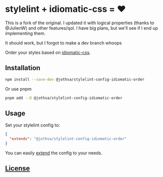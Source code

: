 # stylelint + idiomatic-css = ❤️

This is a fork of the original. I updated it with logical properties (thanks to @JulienW) and other features/qol. I have big plans, but we'll see if I end up implementing them.

It should work, but I forgot to make a dev branch whoops

Order your styles based on [idiomatic-css](https://github.com/necolas/idiomatic-css#declaration-order).

## Installation

```sh
npm install --save-dev @jothsa/stylelint-config-idiomatic-order
```

Or use pnpm

```sh
pnpm add --D @jothsa/stylelint-config-idiomatic-order
```

## Usage

Set your stylelint config to:

```json
{
  "extends": "@jothsa/stylelint-config-idiomatic-order"
}
```

You can easily [extend](https://github.com/stylelint/stylelint/blob/master/docs/user-guide/configure.md#extends) the config to your needs.

## [License](LICENSE)
